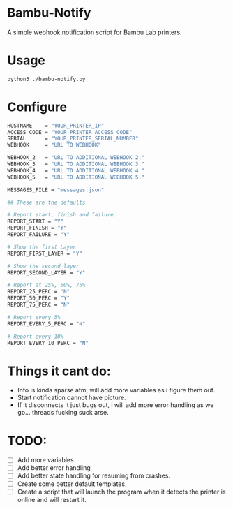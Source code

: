 # Bambu-Notify

A simple webhook notification script for Bambu Lab printers.

# Usage

```sh
python3 ./bambu-notify.py
```

# Configure

```sh
HOSTNAME    = "YOUR_PRINTER_IP"
ACCESS_CODE = "YOUR_PRINTER_ACCESS_CODE"
SERIAL      = "YOUR_PRINTER_SERIAL_NUMBER"
WEBHOOK     = "URL TO WEBHOOK"

WEBHOOK_2   = "URL TO ADDITIONAL WEBHOOK 2."
WEBHOOK_3   = "URL TO ADDITIONAL WEBHOOK 3."
WEBHOOK_4   = "URL TO ADDITIONAL WEBHOOK 4."
WEBHOOK_5   = "URL TO ADDITIONAL WEBHOOK 5."

MESSAGES_FILE = "messages.json"

## These are the defaults

# Report start, finish and failure.
REPORT_START = "Y"
REPORT_FINISH = "Y"
REPORT_FAILURE = "Y"

# Show the first Layer
REPORT_FIRST_LAYER = "Y"

# Show the second layer
REPORT_SECOND_LAYER = "Y"

# Report at 25%, 50%, 75%
REPORT_25_PERC = "N"
REPORT_50_PERC = "Y"
REPORT_75_PERC = "N"

# Report every 5%
REPORT_EVERY_5_PERC = "N"

# Report every 10%
REPORT_EVERY_10_PERC = "N"

```


# Things it cant do:

- Info is kinda sparse atm, will add more variables as i figure them out.
- Start notification cannot have picture.
- If it disconnects it just bugs out, i will add more error handling as we go... threads fucking suck arse.


# TODO:

- [ ] Add more variables
- [ ] Add better error handling
- [ ] Add better state handling for resuming from crashes.
- [ ] Create some better default templates.
- [ ] Create a script that will launch the program when it detects the printer is online and will restart it.
